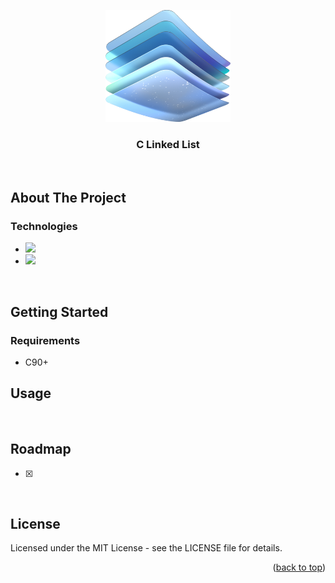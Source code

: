 <!-- 
Thank you for using this README template! I hope it helps you create a clear and informative README for your project.

Consider giving it a star ⭐️ if it was useful!
-->

<!-- A starting point for the "back to top" -->
<a name="readme-top"></a>

<!-- Replace this logo with your own -->
<div align="center">
  <img src="assets/images/logo.png" alt="logo" width="200"  height="auto" />
  <br/>

  <h3><b>C Linked List</b></h3>
</div>
<br/>

<!-- About the Project -->
## About The Project



<!-- Add tech stacks you used for the proejct -->
### Technologies
* ![][c-logo]
* ![][bash-logo]

<br/>

<!-- Getting Started -->
## Getting Started

### Requirements

<!-- example -->
- C90+

<!-- Usage -->
## Usage


<br/>

<!-- Roadmap -->
## Roadmap

- [x] 

<br/>

<!-- License -->
## License
Licensed under the MIT License - see the LICENSE file for details.

<!-- Back to top -->
<p align="right">(<a href="#readme-top">back to top</a>)</p>

<!-- Stack Logos and Links -->
[c-logo]: https://img.shields.io/badge/C-00599C?style=for-the-badge&logo=c&logoColor=white
[bash-logo]: https://img.shields.io/badge/Shell_Script-121011?style=for-the-badge&logo=gnu-bash&logoColor=white

<!-- 
Reference
Icons8 - logo image
shields.io - stack logos
-->
